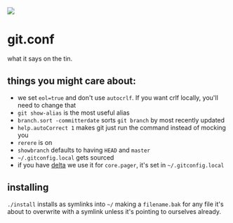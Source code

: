 ![](https://github.com/jdodds/git.conf/workflows/shellcheck/badge.svg)
---
# git.conf

what it says on the tin.

## things you might care about:
+ we set `eol=true` and don't use `autocrlf`. If you want crlf locally, you'll need to change that
+ `git show-alias` is the most useful alias
+ `branch.sort -committerdate` sorts `git branch` by most recently updated
+ `help.autoCorrect 1` makes git just run the command instead of mocking you
+ `rerere` is on
+ `showbranch` defaults to having `HEAD` and `master`
+ `~/.gitconfig.local` gets sourced
+ if you have [delta](https://github.com/dandavison/delta) we use it for `core.pager`, it's set in `~/.gitconfig.local`


## installing

`./install` installs as symlinks into `~/` making a `filename.bak` for any file it's about to overwrite with a symlink unless it's pointing to ourselves already.
